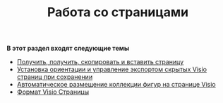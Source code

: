 ﻿---
title: Работа со страницами
type: docs
weight: 50
url: /ru/python-java/working-with-pages/
---
**В этот раздел входят следующие темы** 
- [Получить, получить, скопировать и вставить страницу](/diagram/ru/python-java/retrieve-get-copy-and-insert-a-page/)
- [Установка ориентации и управление экспортом скрытых Visio страниц при сохранении](/diagram/ru/python-java/set-orientation-and-control-the-export-of-hidden-visio-pages-on-saving/)
- [Автоматическое размещение коллекции фигур на странице Visio](/diagram/ru/python-java/auto-space-a-collection-of-shapes-in-the-visio-page/)
- [Формат Visio Страницы](/diagram/ru/python-java/format-visio-pages/)
